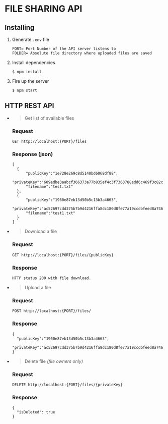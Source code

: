 # FILE SHARING API

## Installing

1.  Generate `.env` file
    ```
    PORT= Port Number of the API server listens to
    FOLDER= Absolute file directory where uploaded files are saved
    ```

2.  Install dependencies

    ```
    $ npm install
    ```

3.  Fire up the server

    ```
    $ npm start
    ```

## HTTP REST API

- > Get list of available files
    ### **Request**
    ```
    GET http://localhost:{PORT}/files
    ```

    ### **Response** (json)
    ```
    [
      {
          "publicKey":"1e728e269c8d5140bd6068df88",
          "privateKey":"609edbe3aabcf366373a77b835ef4c3f7363788edd6c469f3c82cbeea1",
          "filename":"test.txt"
      },
      {
          "publicKey":"1960e87eb13d50b5c13b3a4663",
          "privateKey":"ac52697cdd375b7b9d4216ffa8dc180d8fe77a19ccdbfeed8a74660f80",
          "filename":"test1.txt"
      }
    ]
    ```

- > Download a file
    ### **Request**
    ```
    GET http://localhost:{PORT}/files/{publicKey}
    ```

    ### **Response**
    ```
    HTTP status 200 with file download.
    ```

- > Upload a file
    ### **Request**
    ```
    POST http://localhost:{PORT}/files/
    ```

    ### **Response**
    ```
    {
      "publicKey":"1960e87eb13d50b5c13b3a4663",
      "privateKey":"ac52697cdd375b7b9d4216ffa8dc180d8fe77a19ccdbfeed8a74660f80"
    }
    ```

- > Delete file *(file owners only)*
    ### **Request**
    ```
    DELETE http://localhost:{PORT}/files/{privateKey}
    ```

    ### **Response**
    ```
    {
      "isDeleted": true
    }
    ```